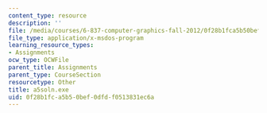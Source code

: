 ```yaml
---
content_type: resource
description: ''
file: /media/courses/6-837-computer-graphics-fall-2012/0f28b1fca5b50bef0dfdf0513831ec6a_a5soln.exe
file_type: application/x-msdos-program
learning_resource_types:
- Assignments
ocw_type: OCWFile
parent_title: Assignments
parent_type: CourseSection
resourcetype: Other
title: a5soln.exe
uid: 0f28b1fc-a5b5-0bef-0dfd-f0513831ec6a
---
```


